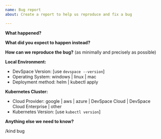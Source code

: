 ```yaml
---
name: Bug report
about: Create a report to help us reproduce and fix a bug

---
```


<!-- Please use this template for reporting bugs and provide as much info as possible. Not doing so may result in your bug not being addressed in a timely manner. Thanks!-->

**What happened?**  


**What did you expect to happen instead?**  


**How can we reproduce the bug?** (as minimally and precisely as possible)  


**Local Environment:**  
- DevSpace Version: [use `devspace --version`]
- Operating System: windows | linux | mac
- Deployment method: helm | kubectl apply

**Kubernetes Cluster:**  
- Cloud Provider: google | aws | azure | DevSpace Cloud | DevSpace Cloud Enterprise | other
- Kubernetes Version: [use `kubectl version`]

**Anything else we need to know?**  



<!-- DO NOT EDIT BELOW THIS LINE -->
/kind bug
